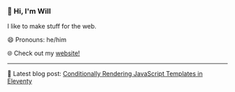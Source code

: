 ### 👋 Hi, I'm Will

 I like to make stuff for the web. 

😄 Pronouns: he/him

🌐 Check out my [website!](https://willmartian.com)

---

💬 Latest blog post: [Conditionally Rendering JavaScript Templates in Eleventy](https://willmartin.dev/posts/conditional-rendering-eleventy/) 

<!--
**willmartindev/willmartindev** is a ✨ _special_ ✨ repository because its `README.md` (this file) appears on your GitHub profile.

Here are some ideas to get you started:

- 🔭 I’m currently working on ...
- 🌱 I’m currently learning ...
- 👯 I’m looking to collaborate on ...
- 🤔 I’m looking for help with ...
- 💬 Ask me about ...
- 📫 How to reach me: ...
- 😄 Pronouns: ...
- ⚡ Fun fact: ...
-->
